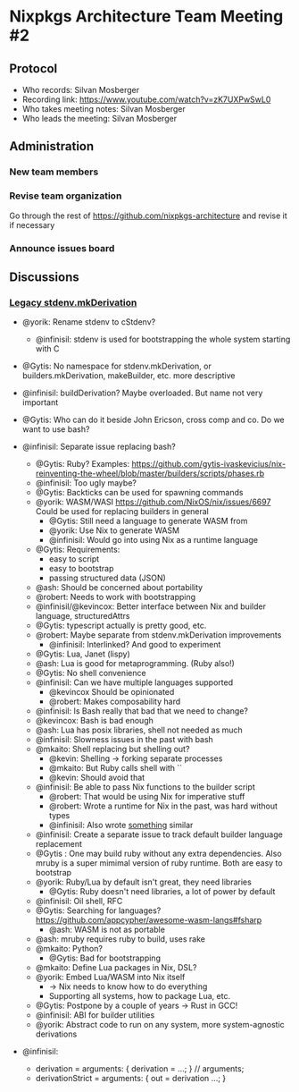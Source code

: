 # Nixpkgs Architecture Team Meeting #2

## Protocol

- Who records: Silvan Mosberger
- Recording link: https://www.youtube.com/watch?v=zK7UXPwSwL0
- Who takes meeting notes: Silvan Mosberger
- Who leads the meeting: Silvan Mosberger

## Administration

### New team members

### Revise team organization

Go through the rest of https://github.com/nixpkgs-architecture and revise it if necessary

### Announce issues board

## Discussions

### [Legacy stdenv.mkDerivation](https://github.com/nixpkgs-architecture/issues/issues/3)

- @yorik: Rename stdenv to cStdenv?
  - @infinisil: stdenv is used for bootstrapping the whole system starting with C
- @Gytis: No namespace for stdenv.mkDerivation, or builders.mkDerivation, makeBuilder, etc. more descriptive 
- @infinisil: buildDerivation? Maybe overloaded. But name not very important
- @Gytis: Who can do it beside John Ericson, cross comp and co.
          Do we want to use bash?
- @infinisil: Separate issue replacing bash?
  - @Gytis: Ruby?
        Examples: https://github.com/gytis-ivaskevicius/nix-reinventing-the-wheel/blob/master/builders/scripts/phases.rb
  - @infinisil: Too ugly maybe?
  - @Gytis: Backticks can be used for spawning commands
  - @yorik: WASM/WASI https://github.com/NixOS/nix/issues/6697
        Could be used for replacing builders in general
    - @Gytis: Still need a language to generate WASM from
    - @yorik: Use Nix to generate WASM
    - @infinisil: Would go into using Nix as a runtime language
  - @Gytis: Requirements:
    - easy to script
    - easy to bootstrap
    - passing structured data (JSON)
  - @ash: Should be concerned about portability
  - @robert: Needs to work with bootstrapping
  - @infinisil/@kevincox: Better interface between Nix and builder language, structuredAttrs
  - @Gytis: typescript actually is pretty good, etc.
  - @robert: Maybe separate from stdenv.mkDerivation improvements
    - @infinisil: Interlinked? And good to experiment
  - @Gytis: Lua, Janet (lispy)
  - @ash: Lua is good for metaprogramming. (Ruby also!)
  - @Gytis: No shell convenience
  - @infinisil: Can we have multiple languages supported
    - @kevincox Should be opinionated
    - @robert: Makes composability hard
  - @infinisil: Is Bash really that bad that we need to change?
  - @kevincox: Bash is bad enough
  - @ash: Lua has posix libraries, shell not needed as much
  - @infinisil: Slowness issues in the past with bash
  - @mkaito: Shell replacing but shelling out?
    - @kevin: Shelling -> forking separate processes
    - @mkaito: But Ruby calls shell with ``
    - @kevin: Should avoid that
  - @infinisil: Be able to pass Nix functions to the builder script
    - @robert: That would be using Nix for imperative stuff
    - @robert: Wrote a runtime for Nix in the past, was hard without types
    - @infinisil: Also wrote [something](https://github.com/Infinisil/nix-rts) similar
  - @infinisil: Create a separate issue to track default builder language replacement
  - @Gytis : One may build ruby without any extra dependencies. Also mruby is a super mimimal version of ruby runtime. Both are easy to bootstrap 
  - @yorik: Ruby/Lua by default isn't great, they need libraries
    - @Gytis: Ruby doesn't need libraries, a lot of power by default
  - @infinisil: Oil shell, RFC
  - @Gytis: Searching for languages? https://github.com/appcypher/awesome-wasm-langs#fsharp
    - @ash: WASM is not as portable
  - @ash: mruby requires ruby to build, uses rake
  - @mkaito: Python?
    - @Gytis: Bad for bootstrapping
  - @mkaito: Define Lua packages in Nix, DSL?
  - @yorik: Embed Lua/WASM into Nix itself
    - -> Nix needs to know how to do everything
    - Supporting all systems, how to package Lua, etc.
  - @Gytis: Postpone by a couple of years -> Rust in GCC!
  - @infinisil: ABI for builder utilities
  - @yorik: Abstract code to run on any system, more system-agnostic derivations

- @infinisil:
  - derivation = arguments: { derivation = ...; } // arguments;
  - derivationStrict = arguments: { out = derivation ...; }
